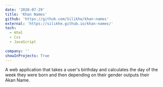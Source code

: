 ```yaml
---
date: '2020-07-29'
title: 'Khan Names'
github: 'https://github.com/Silikhe/khan-names'
external: 'https://silikhe.github.io/khan-names/'
tech:
  - Html
  - Css
  - JavaScript
  
company: ''
showInProjects: True
---
```


A web application that takes a user's birthday and calculates the day of the week they were born and then depending on their gender outputs their Akan Name.